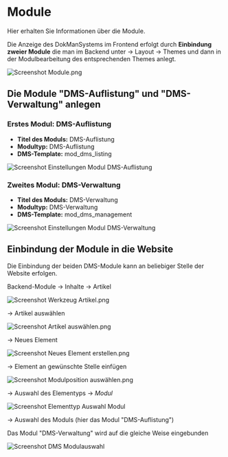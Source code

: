 # Module

Hier erhalten Sie Informationen über die Module.

Die Anzeige des DokManSystems im Frontend erfolgt durch **Einbindung zweier Module** die man im Backend unter → Layout → Themes und dann in der Modulbearbeitung des entsprechenden Themes anlegt.


![Screenshot Module.png](/manual/de/admin/modules/screenshot_modules.png)


## Die Module "DMS-Auflistung" und "DMS-Verwaltung" anlegen 

### Erstes Modul: DMS-Auflistung
* **Titel des Moduls:** DMS-Auflistung 
* **Modultyp:** DMS-Auflistung
* **DMS-Template:** mod_dms_listing

![Screenshot Einstellungen Modul DMS-Auflistung](screenshot_module_listing.png)

### Zweites Modul: DMS-Verwaltung
* **Titel des Moduls:** DMS-Verwaltung 
* **Modultyp:** DMS-Verwaltung 
* **DMS-Template:** mod_dms_management

![Screenshot Einstellungen Modul DMS-Verwaltung](screenshot_module_management.png)

## Einbindung der Module in die Website
Die Einbindung der beiden DMS-Module kann an beliebiger Stelle der Website erfolgen.

Backend-Module → Inhalte → Artikel 

![Screenshot Werkzeug Artikel.png](/manual/de/admin/modules/screenshot_select_tool_article.png)

 → Artikel auswählen 
 
 ![Screenshot Artikel auswählen.png](/manual/de/admin/modules/screenshot_select_article.png)


→ Neues Element

![Screenshot Neues Element erstellen.png](/manual/de/admin/modules/screenshot_create_new_elementtyp.png)

→ Element an gewünschte Stelle einfügen

![Screenshot Modulposition auswählen.png](/manual/de/admin/modules/screenshot_select_modul_position.png)


→ Auswahl des Elementyps → *Modul* 


![Screenshot Elementtyp Auswahl Modul](/manual/de/admin/modules/screenshot_select_datatyp_modul.png)


→ Auswahl des Moduls (hier das Modul "DMS-Auflistung")

Das Modul "DMS-Verwaltung" wird auf die gleiche Weise eingebunden

![Screenshot DMS Modulauswahl](/manual/de/admin/modules/screenshot_select_modul.png)

